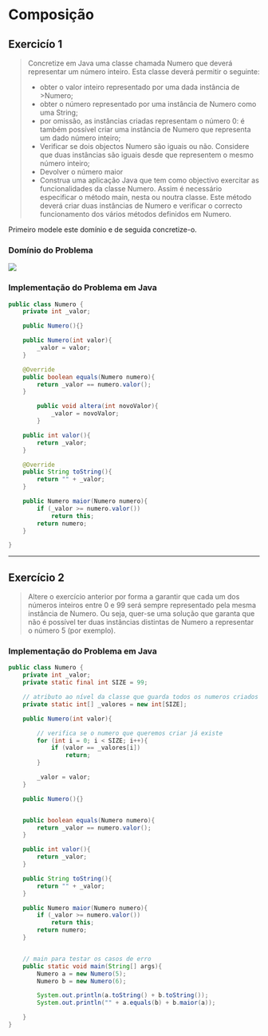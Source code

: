 # Composição

## Exercicío 1

> Concretize em Java uma classe chamada Numero que deverá representar um número inteiro. Esta classe deverá permitir o seguinte:
> - obter o valor inteiro representado por uma dada instância de >Numero;
> - obter o número representado por uma instância de Numero como uma String;
> - por omissão, as instâncias criadas representam o número 0:
> é também possível criar uma instância de Numero que representa um dado número inteiro;
> - Verificar se dois objectos Numero são iguais ou não. Considere que duas instâncias são iguais desde que representem o mesmo número inteiro;
> - Devolver o número maior
> - Construa uma aplicação Java que tem como objectivo exercitar as funcionalidades da classe Numero. Assim é necessário especificar o método main, nesta ou noutra classe. Este método deverá criar duas instâncias de Numero e verificar o correcto funcionamento dos vários métodos definidos em Numero.

Primeiro modele este domínio e de seguida concretize-o.


### Domínio do Problema

![](images/Numero%20-%2003.png)

### Implementação do Problema em Java

```java
public class Numero {
	private int _valor;

    public Numero(){}

	public Numero(int valor){
		_valor = valor;
	}

	@Override
	public boolean equals(Numero numero){
		return _valor == numero.valor();
	}

        public void altera(int novoValor){
            _valor = novoValor;
        }

	public int valor(){
		return _valor;
	}

	@Override
	public String toString(){
		return "" + _valor;
	}

	public Numero maior(Numero numero){
		if (_valor >= numero.valor())
			return this;
		return numero;
	}

}
```
---

## Exercício 2

> Altere o exercício anterior por forma a garantir que cada um dos números inteiros entre 0 e 99 será sempre representado pela mesma instância de Numero. Ou seja, quer-se uma solução que garanta que não é possível ter duas instâncias distintas de Numero a representar o número 5 (por exemplo).

### Implementação do Problema em Java

```java
public class Numero {
	private int _valor;
	private static final int SIZE = 99;

    // atributo ao nível da classe que guarda todos os numeros criados
	private static int[] _valores = new int[SIZE];

	public Numero(int valor){

        // verifica se o numero que queremos criar já existe
		for (int i = 0; i < SIZE; i++){
			if (valor == _valores[i])
				return;
		}

		_valor = valor;
	}

	public Numero(){}


	public boolean equals(Numero numero){
		return _valor == numero.valor();
	}

	public int valor(){
		return _valor;
	}

	public String toString(){
		return "" + _valor;
	}

	public Numero maior(Numero numero){
		if (_valor >= numero.valor())
			return this;
		return numero;
	}


	// main para testar os casos de erro
	public static void main(String[] args){
		Numero a = new Numero(5);
		Numero b = new Numero(6);

		System.out.println(a.toString() + b.toString());
		System.out.println("" + a.equals(b) + b.maior(a));

	}
}
```